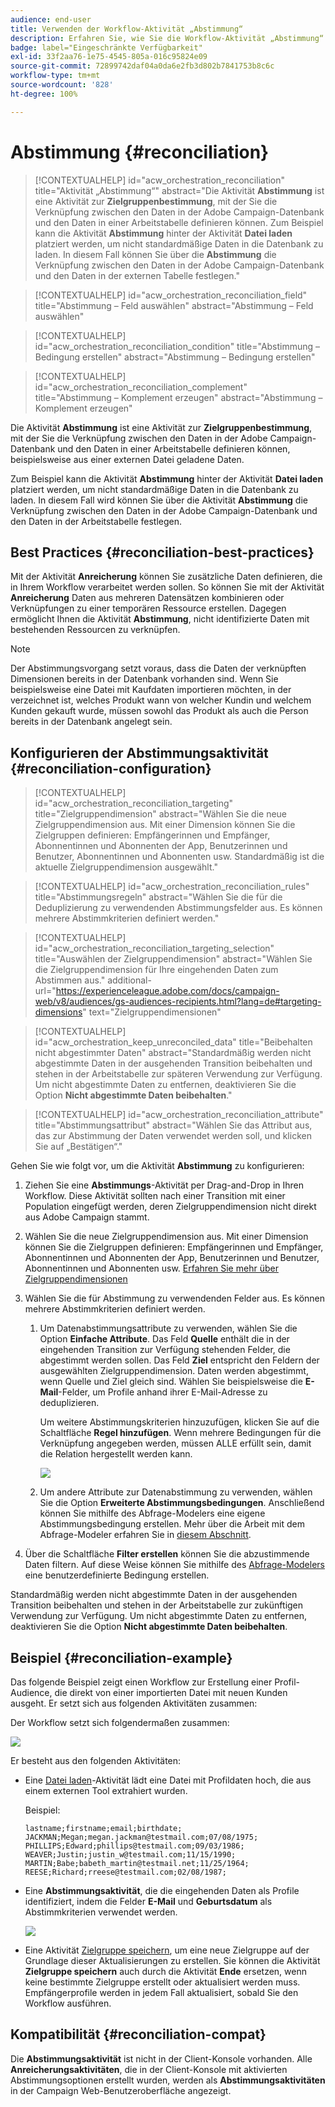 ```yaml
---
audience: end-user
title: Verwenden der Workflow-Aktivität „Abstimmung“
description: Erfahren Sie, wie Sie die Workflow-Aktivität „Abstimmung“ verwenden
badge: label="Eingeschränkte Verfügbarkeit"
exl-id: 33f2aa76-1e75-4545-805a-016c95824e09
source-git-commit: 72899742daf04a0da6e2fb3d802b7841753b8c6c
workflow-type: tm+mt
source-wordcount: '828'
ht-degree: 100%

---
```


# Abstimmung {#reconciliation}

>[!CONTEXTUALHELP]
>id="acw_orchestration_reconciliation"
>title="Aktivität „Abstimmung“"
>abstract="Die Aktivität **Abstimmung** ist eine Aktivität zur **Zielgruppenbestimmung**, mit der Sie die Verknüpfung zwischen den Daten in der Adobe Campaign-Datenbank und den Daten in einer Arbeitstabelle definieren können. Zum Beispiel kann die Aktivität **Abstimmung** hinter der Aktivität **Datei laden** platziert werden, um nicht standardmäßige Daten in die Datenbank zu laden. In diesem Fall können Sie über die **Abstimmung** die Verknüpfung zwischen den Daten in der Adobe Campaign-Datenbank und den Daten in der externen Tabelle festlegen."

>[!CONTEXTUALHELP]
>id="acw_orchestration_reconciliation_field"
>title="Abstimmung – Feld auswählen"
>abstract="Abstimmung – Feld auswählen"

>[!CONTEXTUALHELP]
>id="acw_orchestration_reconciliation_condition"
>title="Abstimmung – Bedingung erstellen"
>abstract="Abstimmung – Bedingung erstellen"

>[!CONTEXTUALHELP]
>id="acw_orchestration_reconciliation_complement"
>title="Abstimmung – Komplement erzeugen"
>abstract="Abstimmung – Komplement erzeugen"

Die Aktivität **Abstimmung** ist eine Aktivität zur **Zielgruppenbestimmung**, mit der Sie die Verknüpfung zwischen den Daten in der Adobe Campaign-Datenbank und den Daten in einer Arbeitstabelle definieren können, beispielsweise aus einer externen Datei geladene Daten. 

Zum Beispiel kann die Aktivität **Abstimmung** hinter der Aktivität **Datei laden** platziert werden, um nicht standardmäßige Daten in die Datenbank zu laden. In diesem Fall wird können Sie über die Aktivität **Abstimmung** die Verknüpfung zwischen den Daten in der Adobe Campaign-Datenbank und den Daten in der Arbeitstabelle festlegen.

## Best Practices {#reconciliation-best-practices}

Mit der Aktivität **Anreicherung** können Sie zusätzliche Daten definieren, die in Ihrem Workflow verarbeitet werden sollen. So können Sie mit der Aktivität **Anreicherung** Daten aus mehreren Datensätzen kombinieren oder Verknüpfungen zu einer temporären Ressource erstellen. Dagegen ermöglicht Ihnen die Aktivität **Abstimmung**, nicht identifizierte Daten mit bestehenden Ressourcen zu verknüpfen.

>[!NOTE]
>Der Abstimmungsvorgang setzt voraus, dass die Daten der verknüpften Dimensionen bereits in der Datenbank vorhanden sind. Wenn Sie beispielsweise eine Datei mit Kaufdaten importieren möchten, in der verzeichnet ist, welches Produkt wann von welcher Kundin und welchem Kunden gekauft wurde, müssen sowohl das Produkt als auch die Person bereits in der Datenbank angelegt sein.

## Konfigurieren der Abstimmungsaktivität {#reconciliation-configuration}

>[!CONTEXTUALHELP]
>id="acw_orchestration_reconciliation_targeting"
>title="Zielgruppendimension"
>abstract="Wählen Sie die neue Zielgruppendimension aus. Mit einer Dimension können Sie die Zielgruppen definieren: Empfängerinnen und Empfänger, Abonnentinnen und Abonnenten der App, Benutzerinnen und Benutzer, Abonnentinnen und Abonnenten usw. Standardmäßig ist die aktuelle Zielgruppendimension ausgewählt."

>[!CONTEXTUALHELP]
>id="acw_orchestration_reconciliation_rules"
>title="Abstimmungsregeln"
>abstract="Wählen Sie die für die Deduplizierung zu verwendenden Abstimmungsfelder aus. Es können mehrere Abstimmkriterien definiert werden."

>[!CONTEXTUALHELP]
>id="acw_orchestration_reconciliation_targeting_selection"
>title="Auswählen der Zielgruppendimension"
>abstract="Wählen Sie die Zielgruppendimension für Ihre eingehenden Daten zum Abstimmen aus."
>additional-url="https://experienceleague.adobe.com/docs/campaign-web/v8/audiences/gs-audiences-recipients.html?lang=de#targeting-dimensions" text="Zielgruppendimensionen"

>[!CONTEXTUALHELP]
>id="acw_orchestration_keep_unreconciled_data"
>title="Beibehalten nicht abgestimmter Daten"
>abstract="Standardmäßig werden nicht abgestimmte Daten in der ausgehenden Transition beibehalten und stehen in der Arbeitstabelle zur späteren Verwendung zur Verfügung. Um nicht abgestimmte Daten zu entfernen, deaktivieren Sie die Option **Nicht abgestimmte Daten beibehalten**."

>[!CONTEXTUALHELP]
>id="acw_orchestration_reconciliation_attribute"
>title="Abstimmungsattribut"
>abstract="Wählen Sie das Attribut aus, das zur Abstimmung der Daten verwendet werden soll, und klicken Sie auf „Bestätigen“."

Gehen Sie wie folgt vor, um die Aktivität **Abstimmung** zu konfigurieren:

1. Ziehen Sie eine **Abstimmungs**-Aktivität per Drag-and-Drop in Ihren Workflow. Diese Aktivität sollten nach einer Transition mit einer Population eingefügt werden, deren Zielgruppendimension nicht direkt aus Adobe Campaign stammt.

1. Wählen Sie die neue Zielgruppendimension aus. Mit einer Dimension können Sie die Zielgruppen definieren: Empfängerinnen und Empfänger, Abonnentinnen und Abonnenten der App, Benutzerinnen und Benutzer, Abonnentinnen und Abonnenten usw. [Erfahren Sie mehr über Zielgruppendimensionen](../../audience/about-recipients.md#targeting-dimensions)

1. Wählen Sie die für Abstimmung zu verwendenden Felder aus. Es können mehrere Abstimmkriterien definiert werden.

   1. Um Datenabstimmungsattribute zu verwenden, wählen Sie die Option **Einfache Attribute**. Das Feld **Quelle** enthält die in der eingehenden Transition zur Verfügung stehenden Felder, die abgestimmt werden sollen. Das Feld **Ziel** entspricht den Feldern der ausgewählten Zielgruppendimension. Daten werden abgestimmt, wenn Quelle und Ziel gleich sind. Wählen Sie beispielsweise die **E-Mail**-Felder, um Profile anhand ihrer E-Mail-Adresse zu deduplizieren.

      Um weitere Abstimmungskriterien hinzuzufügen, klicken Sie auf die Schaltfläche **Regel hinzufügen**. Wenn mehrere Bedingungen für die Verknüpfung angegeben werden, müssen ALLE erfüllt sein, damit die Relation hergestellt werden kann.

      ![](../assets/workflow-reconciliation-criteria.png)

   1. Um andere Attribute zur Datenabstimmung zu verwenden, wählen Sie die Option **Erweiterte Abstimmungsbedingungen**. Anschließend können Sie mithilfe des Abfrage-Modelers eine eigene Abstimmungsbedingung erstellen. Mehr über die Arbeit mit dem Abfrage-Modeler erfahren Sie in [diesem Abschnitt](../../query/query-modeler-overview.md).

1. Über die Schaltfläche **Filter erstellen** können Sie die abzustimmende Daten filtern. Auf diese Weise können Sie mithilfe des [Abfrage-Modelers](../../query/query-modeler-overview.md) eine benutzerdefinierte Bedingung erstellen.

Standardmäßig werden nicht abgestimmte Daten in der ausgehenden Transition beibehalten und stehen in der Arbeitstabelle zur zukünftigen Verwendung zur Verfügung. Um nicht abgestimmte Daten zu entfernen, deaktivieren Sie die Option **Nicht abgestimmte Daten beibehalten**.

## Beispiel {#reconciliation-example}

Das folgende Beispiel zeigt einen Workflow zur Erstellung einer Profil-Audience, die direkt von einer importierten Datei mit neuen Kunden ausgeht. Er setzt sich aus folgenden Aktivitäten zusammen:

Der Workflow setzt sich folgendermaßen zusammen:

![](../assets/workflow-reconciliation-sample-1.0.png)


Er besteht aus den folgenden Aktivitäten:

* Eine [Datei laden](load-file.md)-Aktivität lädt eine Datei mit Profildaten hoch, die aus einem externen Tool extrahiert wurden.

  Beispiel:

  ```
  lastname;firstname;email;birthdate;
  JACKMAN;Megan;megan.jackman@testmail.com;07/08/1975;
  PHILLIPS;Edward;phillips@testmail.com;09/03/1986;
  WEAVER;Justin;justin_w@testmail.com;11/15/1990;
  MARTIN;Babe;babeth_martin@testmail.net;11/25/1964;
  REESE;Richard;rreese@testmail.com;02/08/1987;
  ```

* Eine **Abstimmungsaktivität**, die die eingehenden Daten als Profile identifiziert, indem die Felder **E-Mail** und **Geburtsdatum** als Abstimmkriterien verwendet werden.

  ![](../assets/workflow-reconciliation-sample-1.1.png)

* Eine Aktivität [Zielgruppe speichern](save-audience.md), um eine neue Zielgruppe auf der Grundlage dieser Aktualisierungen zu erstellen. Sie können die Aktivität **Zielgruppe speichern** auch durch die Aktivität **Ende** ersetzen, wenn keine bestimmte Zielgruppe erstellt oder aktualisiert werden muss. Empfängerprofile werden in jedem Fall aktualisiert, sobald Sie den Workflow ausführen.


## Kompatibilität {#reconciliation-compat}

Die **Abstimmungsaktivität** ist nicht in der Client-Konsole vorhanden. Alle **Anreicherungsaktivitäten**, die in der Client-Konsole mit aktivierten Abstimmungsoptionen erstellt wurden, werden als **Abstimmungsaktivitäten** in der Campaign Web-Benutzeroberfläche angezeigt.

